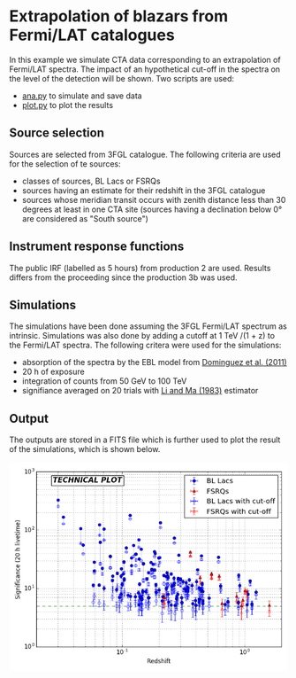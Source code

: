 # Extrapolation of blazars from Fermi/LAT catalogues

In this example we simulate CTA data corresponding to an extrapolation of Fermi/LAT spectra. The impact of an hypothetical cut-off in the spectra on the level of the detection will be shown. Two scripts are used: 
 - [ana.py](./ana.py) to simulate and save data
 - [plot.py](./plot.py) to plot the results

## Source selection
Sources are selected from 3FGL catalogue. The following criteria are used for the selection of te sources:
 - classes of sources, BL Lacs or FSRQs
 - sources having an estimate for their redshift in the 3FGL catalogue
 - sources whose meridian transit occurs with zenith distance less than 30 degrees at least in one CTA site (sources having a declination below 0° are considered as "South source")

## Instrument response functions
The public IRF (labelled as 5 hours) from production 2 are used. Results differs from the proceeding since the production 3b was used.

## Simulations
The simulations have been done assuming the 3FGL Fermi/LAT spectrum as intrinsic. Simulations was also done by adding a cutoff at 1 TeV /(1 + z) to the Fermi/LAT spectra. The following critera were used for the simulations:
 - absorption of the spectra by the EBL model from [Dominguez et al. (2011)](http://adsabs.harvard.edu/abs/2011MNRAS.410.2556D)
 - 20 h of exposure
 - integration of counts from 50 GeV to 100 TeV
 - signifiance averaged on 20 trials with [Li and Ma (1983)](http://adsabs.harvard.edu/abs/1983ApJ...272..317L) estimator
 
## Output
The outputs are stored in a FITS file which is further used to plot the result of the simulations, which is shown below.

![alt tag](./plots/cut_off_agn_pop.png)
